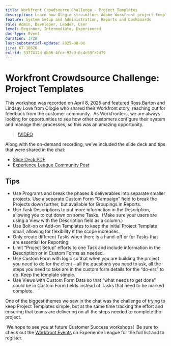 ```yaml
---
title: Workfront Crowdsource Challenge - Project Templates
description: Learn how Ologie streamlines Adobe Workfront project templates with practical tips for simplifying setup, improving reporting, and maintaining process flexibility.
feature: System Setup and Administration, Reports and Dashboards
role: Admin, Developer, Leader, User
level: Beginner, Intermediate, Experienced
doc-type: Event
duration: 3728
last-substantial-update: 2025-08-08
jira: KT-18626
exl-id: 5377412d-db56-4fca-92c9-0c4c59fa2d79
---
```

# Workfront Crowdsource Challenge: Project Templates

This workshop was recorded on April 8, 2025 and featured Ross Barton and Lindsay Love from Ologie who shared their Workfront story, reaching out for feedback from the customer community.  As Workfronters, we are always looking for opportunities to see how other customers configure their system and manage their processes, so this was an amazing opportunity.

>[!VIDEO](https://video.tv.adobe.com/v/3469962/?learn=on&enablevpops)

Along with the on-demand recording, we’ve included the slide deck and tips that were shared in the chat:  

* [Slide Deck PDF](https://workfront-experience.s3.us-west-2.amazonaws.com/Training/Guides/Customer+Success+at+Scale/040825+-+Crowdsource+Challenge+with+Project+Templates.pdf)
* [Experience League Community Post](https://experienceleaguecommunities.adobe.com/t5/workfront-discussions/event-follow-up-workfront-crowdsource-challenge-project/td-p/747512)

## Tips

* Use Programs and break the phases & deliverables into separate smaller projects. Use a separate Custom Form “Campaign” field to break the Projects down further, but available for Groupings in Reports. 
* Use Task Descriptions to put more information in the Description, allowing you to cut down on some Tasks.  (Make sure your users are using a View with the Description field as a column.) 
* Use Bolt-on or Add-on Templates to keep the initial Project Template small, allowing for flexibility if the scope increases. 
* Only create different Tasks when there is a hand-off or for Tasks that are essential for Reporting. 
* Limit “Project Setup” efforts to one Task and include information in the Description or in Custom Forms as needed. 
* Use Custom Form with logic so that when you are building the project you need to do for the client – all the questions you need to ask, all the steps you need to take are in the custom form details for the “do-ers” to do. Keep the template simple. 
* Use Views with Custom Form Data so that “what needs to get done” could be in Custom Form fields instead of Tasks that need to be marked complete. 

One of the biggest themes we saw in the chat was the challenge of trying to keep Project Templates simple, but at the same time tracking the effort and ensuring that teams are delivering on all the steps needed to complete the project.  

 We hope to see you at future Customer Success workshops!  Be sure to check out the [Workfront Events](https://experienceleague.adobe.com/events/?filters=Workfront) on Experience League for the full list and to register.
